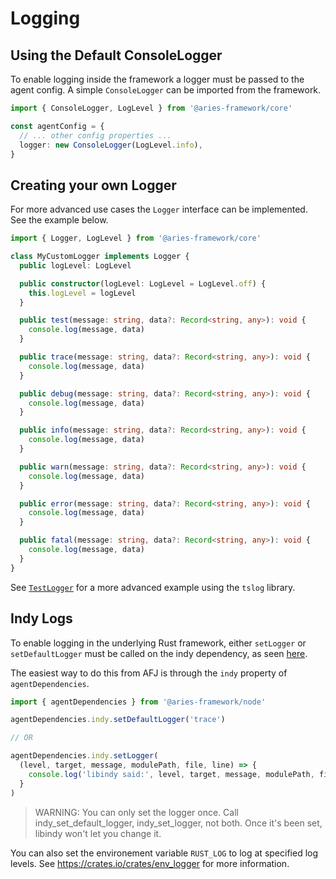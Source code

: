# Logging

## Using the Default ConsoleLogger

To enable logging inside the framework a logger must be passed to the agent config. A simple `ConsoleLogger` can be imported from the framework.

```ts
import { ConsoleLogger, LogLevel } from '@aries-framework/core'

const agentConfig = {
  // ... other config properties ...
  logger: new ConsoleLogger(LogLevel.info),
}
```

## Creating your own Logger

For more advanced use cases the `Logger` interface can be implemented. See the example below.

```ts
import { Logger, LogLevel } from '@aries-framework/core'

class MyCustomLogger implements Logger {
  public logLevel: LogLevel

  public constructor(logLevel: LogLevel = LogLevel.off) {
    this.logLevel = logLevel
  }

  public test(message: string, data?: Record<string, any>): void {
    console.log(message, data)
  }

  public trace(message: string, data?: Record<string, any>): void {
    console.log(message, data)
  }

  public debug(message: string, data?: Record<string, any>): void {
    console.log(message, data)
  }

  public info(message: string, data?: Record<string, any>): void {
    console.log(message, data)
  }

  public warn(message: string, data?: Record<string, any>): void {
    console.log(message, data)
  }

  public error(message: string, data?: Record<string, any>): void {
    console.log(message, data)
  }

  public fatal(message: string, data?: Record<string, any>): void {
    console.log(message, data)
  }
}
```

See [`TestLogger`](../../src/__tests__/logger.ts) for a more advanced example using the `tslog` library.

## Indy Logs

To enable logging in the underlying Rust framework, either `setLogger` or `setDefaultLogger` must be called on the indy dependency, as seen [here](https://github.com/hyperledger/indy-sdk/tree/master/wrappers/nodejs#logger).

The easiest way to do this from AFJ is through the `indy` property of `agentDependencies`.

```ts
import { agentDependencies } from '@aries-framework/node'

agentDependencies.indy.setDefaultLogger('trace')

// OR

agentDependencies.indy.setLogger(
  (level, target, message, modulePath, file, line) => {
    console.log('libindy said:', level, target, message, modulePath, file, line)
  }
)
```

>WARNING: You can only set the logger once. Call indy_set_default_logger, indy_set_logger, not both. Once it's been set, libindy won't let you change it.

You can also set the environement variable `RUST_LOG` to log at specified log levels. 
See https://crates.io/crates/env_logger for more information.
